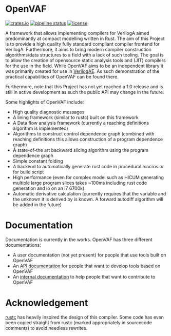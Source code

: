 # OpenVAF

[![crates.io](https://img.shields.io/crates/v/open_vaf)](https://crates.io/crates/open_vaf)
[![pipeline status](https://gitlab.com/DSPOM/OpenVAF/badges/master/pipeline.svg)](https://gitlab.com/DSPOM/OpenVAF/-/commits/master)
[![license](https://img.shields.io/badge/license-GPL%203.0-brightgreen)](https://gitlab.com/DSPOM/OpenVAF/-/blob/master/LICENSE)

A framework that allows implementing compilers for VerilogA aimed predominantly at compact modelling written in Rust.
The aim of this Project is to provide a high quality fully standard compliant compiler frontend for VerilogA.
Furthermore, it aims to bring modern compiler construction algorithms/data structures to a field with a lack of such tooling.
The goal is to allow the creation of opensource static analysis tools and (JIT) compilers for the use in the field.
While OpenVAF aims to be an independent library it was primarily created for use in [VerilogAE](https://dspom.gitlab.io/verilogae/). 
As such demonstration of the practical capabilities of OpenVAF can be found there.

Furthermore, note that this Project has not yet reached a 1.0 release and is still in active development as such the public API may change in the future.

Some highlights of OpenVAF include:

* High quality diagnostic messages
* A lining framework (similar to rustc) built on this framework
* A Data flow analysis framework (currently a reaching definitions algorithm is implemented)
* Algorithms to construct control dependence graph (combined with reaching definitions this allows construction of a program dependence graph)
* A state-of-the art backward slicing algorithm using the program dependence graph
* Simple constant folding 
* A backend to automatically generate rust code in procedural macros or for build script
* High performance (even for complex model such as HICUM generating multiple large program slices takes ~100ms including rust code generation and io on an i7 6700k)
* Automatic derivative calculation (currently requires that the variable and the unknown it is derived by is known. A forward autodiff algorithm will be added in the future)

# Documentation

Documentation is currently in the works. OpenVAF has three different documentations:

* A user documentation (not yet present) for people that use tools built on OpenVAF
* An [API documentation](https://dspom.gitlab.io/OpenVAF/api_doc/open_vaf/index.html) for people that want to develop tools based on OpenVAF
* An [internal documentation](https://dspom.gitlab.io/OpenVAF/dev_doc/open_vaf/index.html) to help people that want to contribute to OpenVAF

# Acknowledgement

[rustc](https://github.com/rust-lang/rust/) has heavily inspired the design of this compiler. Some code has even been copied straight from rustc (marked appropriately in sourcecode comments) to avoid needless rewrites.
